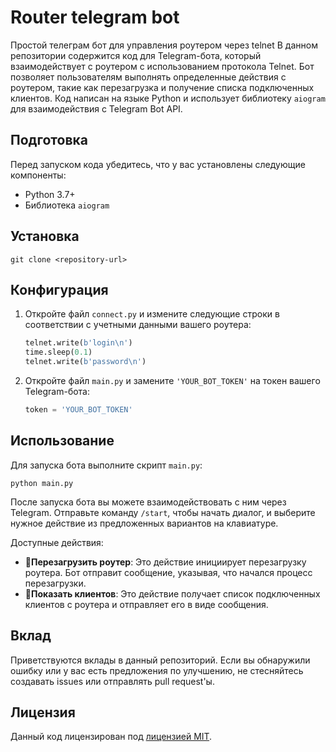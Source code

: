 # Router telegram bot
 Простой телеграм бот для управления роутером через telnet
В данном репозитории содержится код для Telegram-бота, который взаимодействует с роутером с использованием протокола Telnet. Бот позволяет пользователям выполнять определенные действия с роутером, такие как перезагрузка и получение списка подключенных клиентов. Код написан на языке Python и использует библиотеку `aiogram` для взаимодействия с Telegram Bot API.

## Подготовка

Перед запуском кода убедитесь, что у вас установлены следующие компоненты:

- Python 3.7+
- Библиотека `aiogram`

## Установка

   ```shell
   git clone <repository-url>
   ```


## Конфигурация

1. Откройте файл `connect.py` и измените следующие строки в соответствии с учетными данными вашего роутера:

   ```python
   telnet.write(b'login\n')
   time.sleep(0.1)
   telnet.write(b'password\n')
   ```

2. Откройте файл `main.py` и замените `'YOUR_BOT_TOKEN'` на токен вашего Telegram-бота:

   ```python
   token = 'YOUR_BOT_TOKEN'
   ```

## Использование

Для запуска бота выполните скрипт `main.py`:

```shell
python main.py
```

После запуска бота вы можете взаимодействовать с ним через Telegram. Отправьте команду `/start`, чтобы начать диалог, и выберите нужное действие из предложенных вариантов на клавиатуре.

Доступные действия:

- **🔄Перезагрузить роутер**: Это действие инициирует перезагрузку роутера. Бот отправит сообщение, указывая, что начался процесс перезагрузки.
- **👥Показать клиентов**: Это действие получает список подключенных клиентов с роутера и отправляет его в виде сообщения.

## Вклад

Приветствуются вклады в данный репозиторий. Если вы обнаружили ошибку или у вас есть предложения по улучшению, не стесняйтесь создавать issues или отправлять pull request'ы.

## Лицензия

Данный код лицензирован под [лицензией MIT](LICENSE).